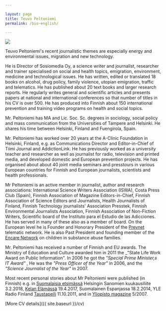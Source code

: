 ```yaml
---

layout: page
title: Teuvo Peltoniemi
permalink: /bio-english/

---
```


![](https://user-images.githubusercontent.com/1070946/203375342-2d6734c2-d2ba-4170-b5a2-01b768ea4bc1.jpeg)

Teuvo Peltoniemi's recent journalistic themes are especially energy and environmental issues, migration and new technology.

He is Director of Sosiomedia Oy, a science writer and journalist, researcher and trainer specialised on social and health topics, emigration, environment, medicine and technological issues. He has written, edited or translated 18 books on alcohol, drug policy, family violence, utopian emigration, traffic and telematics. He has published about 20 text books and larger research reports. He regularly writes general and scientific articles and presents papers at national and international conferences so that number of titles in his CV is over 500. He has produced into Finnish about 150 international prevention and training video programs on health and social topics. 

Mr. Peltoniemi has MA and Lic. Soc. Sc. degrees in sociology, social policy and mass communication from the Universities of Tampere and Helsinki. He shares his time between Helsinki, Finland and Fuengirola, Spain.

Mr. Peltoniemi has worked over 20 years at the A-Clinic Foundation in Helsinki, Finland, e.g. as Communications Director and Editor-in-Chief of Tiimi Journal and AddictionLink. He has previously worked as a university teacher and researcher as well as journalist for radio, television and printed media, and developed domestic and European prevention projects. He has organised about about 40 joint media seminars and presstours in various European countries for Finnish and European journalists, scientists and health professionals. 

Mr Peltoniemi is an active member in journalist, author and research associations: International Science Writers Association (ISWA), Costa Press Club (Spain), Finnish Association of Magazine Editors-in-Chief, Finnish Association of Science Editors and Journalists, Health Journalists of Finland, Finnish Technology journalists' Association Presstek, Finnish Environmental Journalists Association, Finnish Association of Non-Fiction Writers, Scientific board of the Instituto para el Estudio de las Adicciones. He has served in many of these also as a member of board. On the European level he is Founder and Honorary President of the [Prevnet](http://www.prevnet.net/) telematic network. He is also Past President and founding member of the [Encare Network](http://www.encare.info/) on children in substance abuse families.

Mr. Peltoniemi has received a number of Finnish and EU awards. The Ministry of Education and Culture awarded him in 2011 the _"State Life Work Award on Public Information". In 2006 he got the _"Special Prime Minister,s IT Award"_ , He was the _"Press Officer of the Year"_ in 2006, and the _"Science Journalist of the Year"_ in 2007.

Most recent personal stories about Mr Peltoniemi were published (in Finnish) e.g. in [Suomalaisia etsimässä](https://nakoislehti.hs.fi/7ac11991-7cb4-4ac5-b364-a1c4f75cb3a7/10) Helsingin Sanomien kuukausiliite 3.2.2018, [Kelan Elämässä](https://elamassa.fi/elakkeella/muutto-elakkeella-espanjaan-sosiaaliturva-ulkomailla) 19.4.2017, Suomalainen Espanjassa 18.2.2014, YLE Radio Finland [Taustapeili](http://yle.fi/radiosuomi/taustapeili/2011/10/teuvo_peltoniemi_-_vaiettujen_aiheiden_aanitorvi_2940156.html) 11.10.2011, and in [Yliopisto magazine](http://www.kolumbus.fi/teuvo.peltoniemi/files/Peltoniemi_Yliopisto_5-2007.pdf) 5/2007.

[More CV details]({{ site.baseurl }}/cv)

